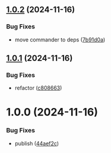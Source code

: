 ## [1.0.2](https://github.com/kamdz/dutyhours/compare/v1.0.1...v1.0.2) (2024-11-16)


### Bug Fixes

* move commander to deps ([7b91d0a](https://github.com/kamdz/dutyhours/commit/7b91d0a90641e0ba0c3ef9a7b072ef7b2d4edf2c))

## [1.0.1](https://github.com/kamdz/dutyhours/compare/v1.0.0...v1.0.1) (2024-11-16)


### Bug Fixes

* refactor ([c808663](https://github.com/kamdz/dutyhours/commit/c8086633613943e0e8ce0898c2d1f14aefd903dc))

# 1.0.0 (2024-11-16)


### Bug Fixes

* publish ([44aef2c](https://github.com/kamdz/dutyhours/commit/44aef2c5d156ae3179aa34fcb60f5ba20a8800a0))
